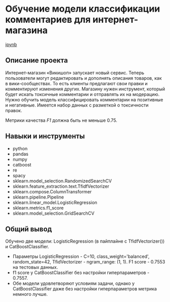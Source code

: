 # Обучение модели классификации комментариев для интернет-магазина
[ipynb](https://github.com/IrinaMarkman/My-Projects/blob/main/Prediction%20of%20taxi%20orders/%D0%9F%D1%80%D0%BE%D0%B3%D0%BD%D0%BE%D0%B7%D0%B8%D1%80%D0%BE%D0%B2%D0%B0%D0%BD%D0%B8%D0%B5%20%D0%B7%D0%B0%D0%BA%D0%B0%D0%B7%D0%BE%D0%B2%20%D1%82%D0%B0%D0%BA%D1%81%D0%B8.ipynb) 
## Описание проекта
Интернет-магазин «Викишоп» запускает новый сервис. Теперь пользователи могут редактировать и дополнять описания товаров, как в вики-сообществах. То есть клиенты предлагают свои правки и комментируют изменения других. Магазину нужен инструмент, который будет искать токсичные комментарии и отправлять их на модерацию. Нужно обучить модель классифицировать комментарии на позитивные и негативные. Имеется набор данных с разметкой о токсичности правок.

Метрики качества *F1* должна быть не меньше 0.75. 
## Навыки и инструменты
* python
* pandas
* numpy
* catboost
* re
* spacy
* sklearn.model_selection.RandomizedSearchCV
* sklearn.feature_extraction.text.TfidfVectorizer
* sklearn.compose.ColumnTransformer
* sklearn.pipeline.Pipeline
* sklearn.linear_model.LogisticRegression
* sklearn.metrics.f1_score
* sklearn.model_selection.GridSearchCV
## Общий вывод
Обучено две модели: LogisticRegression (в пайплайне с TfidfVectorizer())  и CatBoostClassifier.
* Параметры LogisticRegression - C=10, class_weight='balanced', random_state=42, TfidVectorizer - ngram_range: (1, 1). F1 score - 0.7553 на тестовых данных.
* f1 score у CatBoostClassifier без настройки гиперпараметров - 0.7557.
* Обе модели удовлетворяют условиям задачи, однако у CatBoostClassifier даже без настройки гиперпараметров метрика немного лучше.
